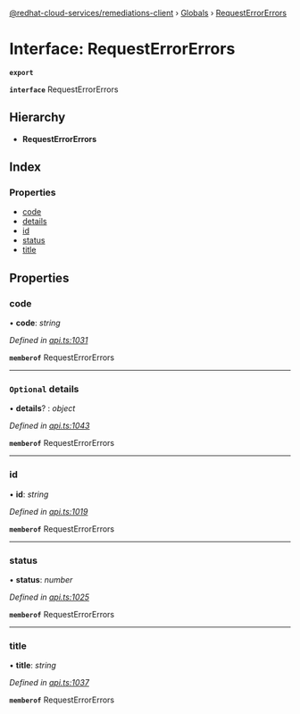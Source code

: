 [@redhat-cloud-services/remediations-client](../README.md) › [Globals](../globals.md) › [RequestErrorErrors](requesterrorerrors.md)

# Interface: RequestErrorErrors

**`export`** 

**`interface`** RequestErrorErrors

## Hierarchy

* **RequestErrorErrors**

## Index

### Properties

* [code](requesterrorerrors.md#code)
* [details](requesterrorerrors.md#optional-details)
* [id](requesterrorerrors.md#id)
* [status](requesterrorerrors.md#status)
* [title](requesterrorerrors.md#title)

## Properties

###  code

• **code**: *string*

*Defined in [api.ts:1031](https://github.com/fhlavac/javascript-clients/blob/master/packages/remediations/api.ts#L1031)*

**`memberof`** RequestErrorErrors

___

### `Optional` details

• **details**? : *object*

*Defined in [api.ts:1043](https://github.com/fhlavac/javascript-clients/blob/master/packages/remediations/api.ts#L1043)*

**`memberof`** RequestErrorErrors

___

###  id

• **id**: *string*

*Defined in [api.ts:1019](https://github.com/fhlavac/javascript-clients/blob/master/packages/remediations/api.ts#L1019)*

**`memberof`** RequestErrorErrors

___

###  status

• **status**: *number*

*Defined in [api.ts:1025](https://github.com/fhlavac/javascript-clients/blob/master/packages/remediations/api.ts#L1025)*

**`memberof`** RequestErrorErrors

___

###  title

• **title**: *string*

*Defined in [api.ts:1037](https://github.com/fhlavac/javascript-clients/blob/master/packages/remediations/api.ts#L1037)*

**`memberof`** RequestErrorErrors
